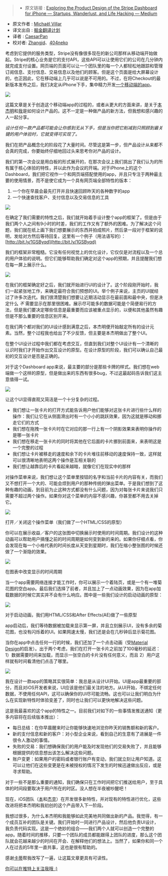 > * 原文链接 : [Exploring the Product Design of the Stripe Dashboard for iPhone — Startups, Wanderlust, and Life Hacking — Medium](https://medium.com/swlh/exploring-the-product-design-of-the-stripe-dashboard-for-iphone-e54e14f3d87e#.ff88r5yuu)
* 原文作者 : [Michaël Villar](https://medium.com/@michaelvillar)
* 译文出自 : [掘金翻译计划](https://github.com/xitu/gold-miner)
* 译者 : [CaesarPan](https://github.com/CaesarPan)
* 校对者: [Zhangjd](https://github.com/Zhangjd)、[404neko](https://github.com/404neko)

考虑到它提供的服务类型，Stripe没有像很多现在的新公司那样从移动端开始做起。Stripe的核心业务是它的支付API，这些API可以让使用它们的公司在几分钟内就完成支付设置。网页端的页面可以让一个团队里的每一个人都轻松地跟踪和管理订阅信息、支付信息、交易信息以及他们的顾客。但是这个页面是给大屏幕设计的，也正因此，它在移动端上几乎可以说是不可用的。不过，在将Checkout的最新版本发布之后，我们决定从iPhone下手，集中精力开发[一个移动端的app](https://stripe.com/dashboard/iphone)。

![](https://cdn-images-1.medium.com/max/1200/1*mAvkW9E9TeJPUquXCM6t2w.png)

这篇文章是关于创造这个移动端app的过程的，或者从更大的方面来讲，是关于[本杰明](https://twitter.com/bdc)和[我](https://twitter.com/michaelvillar)是如何设计产品的。这不一定是一种做产品的新方法，但我想和感兴趣的人一起分享。

_设计任何一款产品都可能会让你感到无从下手，但是当你把它削减到只照顾到最关键的用户体验时，它就变得可实现了。_


我们在把产品概念化的阶段花了大量时间。尽管这是第一步，但产品设计从来都不会真的完成，你要始终仔细地回过头来思考你对产品的设计。

我们的第一次会议是用白板的形式展开的，在那次会议上我们挑出了我们认为的所有属于核心体验的特性，并以此作为会议的开端。对于iPhone上的这个Dashboard，我们把它视作一个和网页端搭配使用的app，并且只专注于两种最主要的使用情景，而不是使它成为一个具有网页端全部特性的版本：

1.  一个你在早晨会最先打开并且快速回顾昨天的各种数字的app
2.  一个快速查找客户、支付信息以及交易信息的工具


![](https://cdn-images-1.medium.com/max/600/1*WmJOXZSO70d8XSqH0AHSGQ.gif)


在确定了我们需要的特性之后，我们就开始着手设计整个app的框架了。但是由于我们两个人之间有9小时的时差，我们的工作又有了额外的困难。为了解决这个问题，我们就在纸上画下我们想要展示的东西并拍成照片，然后录一段对于框架的说明，发给对方然后等待回复。这里有一个例子（用法语写的）： [http://bit.ly/1GSByqd](http://bit.ly/1GSByqd)

我们的框架非常粗糙。它没有任何视觉上的优化设计，它仅仅是对流程以及一个总的用户体验的说明。但它们能够帮助我们确定对这个app的预期，并且提醒我们想在每一屏上展示什么。


![](https://cdn-images-1.medium.com/max/600/1*glT8wsxJ9Ke3Mjh3nRmJfg.gif)


在我们的框架确定好之后，我们就开始进行UI的设计了。这个阶段刚开始时，我们一起紧张地工作，来确定最符合我们预想的UI。举个例子来说，主页的UI就经过了许多次迭代。我们很清楚我们想要让近期活动显示在最前面和最中央，但是决定什么 _不_ 需要显示在那里很困难。展示尽可能多的数据可能是个简便易行的方法，但是我们要决定哪些信息是最重要而应该被重点显示的，以便和其他虽然有趣但是不那么重要的信息区别开来。

在我们两个都对我们的UI设计感到满意之后，本杰明便开始敲定所有的设计元素。当然，整个过程我也给出了不少反馈，但主要是本杰明做出了整个UI。


在整个UI设计过程中我们都在考虑交互，但直到我们对整个UI设计有一个清晰的认识时我们才开始作出交互设计的原型。在设计原型的阶段，我们可以确认自己最初的交互设计是否是正确的。

对于这个Dashboard app来说，最主要的部分是那些卡牌的样式。我们想在web端做一个这样的原型，但是做出来的东西有很多bug，不过这最起码告诉我们这主意值得一试。


![](https://cdn-images-1.medium.com/max/800/1*np5s8zeu57ol8JeAKFNQHg.gif)


让这个UI显得直观又简洁是一个十分复杂的过程。

*   我们想让一张卡片的打开方式能告诉用户他们能够对这张卡片进行些什么样的操作：我们让它在从侧面滑出时有一个小小的跳跃效果，因为这就是移动和挪走它们的方式
*   我们想在拖拽一张卡片时在它对应的那一行上有一个阴影效果来表明你操作的是哪一张卡片
*   我们想在移走一张卡片的同时将其他在它后面的卡片挪到前面来，来表明这是一个完整的过程
*   我们想让卡片被移走的速度和余下的卡片堆往前移动的速度保持一致，这样就可以很清晰地表明这两个操作是互相关联的
*   我们想让越靠后的卡片看起来越暗，就像它们在现实中的那样


对操作菜单来说，我们想让这个菜单里按钮的名字和当前卡片的内容有关，而我们又不想打开一个大的、可能会烦到用户的那种传统的弹出菜单。于是我们想到了这种有趣的动画，到目前为止这种方式都没有什么问题，因为对每张卡片来说我们只需要不超过两个操作。如果你对这个菜单的内容不感兴趣，你甚至都不用去关掉它。


![](https://cdn-images-1.medium.com/max/800/1*w2xZf1DxkHQGV0ACBYYL0w.gif)

打开／关闭这个操作菜单（我们做了一个HTML/CSS的原型）

你可以在展示收益／客户的这张图中切换展示时使用的时间周期。我们设计的这种动画可以帮助用户搞懂之前的时间周期是如何变到新的来的。如果你仔细点看，你会发现在每一个小格代表的时间长度从天变到星期时，我们在缩小整张图的时候还做了一个渐隐的效果。


![](https://cdn-images-1.medium.com/max/800/1*htXPyd36h2udb2Yk2q6j0g.gif)

在图表中改变显示的时间周期


当一个app需要网络连接才能工作时，你可以展示一个着陆页，或是一个有一堆菊花图的空白app。最后我们选择了前者，并且加上了一点动画效果，因为在app加载数据的时候它其实并不会有什么响应。图中是一些我们设计的启动动画的原型：


![](https://cdn-images-1.medium.com/max/800/1*wHNuKP1WqqUWmxKMLuHXNg.gif)

对于启动动画，我们用HTML/CSS和After Effects(AE)做了一些原型

app启动后，我们等待数据被加载来显示第一屏，并且立刻展示UI，没有多余的菊花图，也没有闪烁着的UI。如果网速太慢，我们还是会在几秒钟后显示菊花图。


当你在app中点击任何一行的时候，我们还加了一个点击动画（受[Material Design](https://www.google.com/design/spec/material-design/introduction.html)的启发）。出于两个考虑，我们在打开一张卡片之前加了100毫秒的延迟：1）数据需要时间来加载，而显示一张空白的卡片没有任何意义，而且 2）用户这样就有时间看清他们点击了哪里。

![](https://cdn-images-1.medium.com/max/800/1*i9B3HzFDLxT_UKCMmpEkiw.gif)


我在设计一款app的策略其实很简单：我总是从设计UI开始。UI是app最重要的部分，而且对iOS开发者来说，UI应该是他们最关注的地方。从UI开始，不绑定任何数据，不使用任何API，这可以确保你的UI尽可能流畅。这也可以让我们明白为什么在实现新特性时体验变差了，同时也让我们可以更快地解决这些问题。

这是我最喜欢的这个app的特性之一。目前我们对如下的一些事情发推送通知（更多内容将在后续版本推出）：

*   每日总结：在你早晨醒来时让你能够快速地浏览你昨天的销售额和新的客户。
*   新的支付信息和新的客户：对小型企业来说，看到自己的生意有了进展是一件很令人激动的事情。
*   失败的交易：我们想确保我们的用户能及时发现他们的交易失败了，并且能够根据提供的信息想出该怎么解决这些问题。
*   账户变更：如果用户的密码或者银行账户有变动，我们就立刻让用户知道。这可以让他们在这些变更是在未被授权的情况下发生的时候迅速做出反应，或是寻求帮助。

对于一些不是那么重要的通知，我们确保只在工作时间把它们推送给用户，至于具体的时间段要取决于用户所在的时区。没人想在半夜被吵醒吧！

现在，iOS团队（[本](https://twitter.com/benzguo)和[杰克](https://twitter.com/jflinter)）在开发很多新特性，并对现有的特性进行优化，这些改进将把本杰明和我初创的这个产品带入下一阶段。

我想过很多，为什么本杰明和我能够如此完美地共同做出新的产品。我觉得，有一个成员互补的团队是关键。我们开始时一同进行产品设计，然后他负责UI设计，我负责代码实现。这是一个绝妙的组合——我们两个人就可以创造一个完整的app。随着时间的推移，只要一个团队的成员都能跟得上团队的进度，那么这个团队就会花越来越少的时间在开会、在解释他们的想法上。当然了，如果你和同一个人在过去的5年里一直共事，这也是很有帮助的。

感谢[卡蒂](http://twitter.com/kitchenettekat)帮我改写了一遍，让这篇文章更具有可读性。

[你可以在推特上关注我哦 :)](https://twitter.com/michaelvillar)
